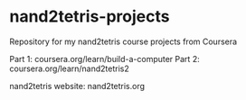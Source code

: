 # nand2tetris-projects
Repository for my nand2tetris course projects from Coursera

Part 1: coursera.org/learn/build-a-computer
Part 2: coursera.org/learn/nand2tetris2

nand2tetris website: nand2tetris.org

